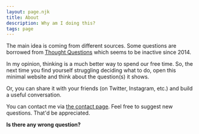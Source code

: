 ```yaml
---
layout: page.njk
title: About
description: Why am I doing this?
tags: page
---
```


  <p>The main idea is coming from different sources.
  Some questions are borrowed from 
  <a href="https://thoughtquestions.com" target="_blank">Thought Questions</a>
  which seems to be inactive since 2014.
</p>
<p>
  In my opinion, thinking is a much better way to spend our free time.
  So, the next time you find yourself struggling deciding what to do,
  open this minimal website and think about the question(s) it shows.
</p>
<p>
  Or, you can share it with your friends (on Twitter, Instagram, etc.) and build a useful conversation.
</p>
<p>
  You can contact me via
  <a href="/contact">the contact page</a>.
  Feel free to suggest new questions. That'd be appreciated.
</p>
<p><strong>Is there any wrong question?</strong></p>